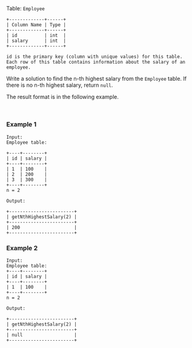 ##

Table: `Employee`

```
+-------------+------+
| Column Name | Type |
+-------------+------+
| id          | int  |
| salary      | int  |
+-------------+------+

id is the primary key (column with unique values) for this table.
Each row of this table contains information about the salary of an employee.
```

Write a solution to find the n-th highest salary from the `Employee` table. If there is no n-th highest salary, return `null`.  
  
The result format is in the following example.

<br>

### Example 1

```
Input: 
Employee table:

+----+--------+
| id | salary |
+----+--------+
| 1  | 100    |
| 2  | 200    |
| 3  | 300    |
+----+--------+
n = 2

Output: 

+------------------------+
| getNthHighestSalary(2) |
+------------------------+
| 200                    |
+------------------------+
```

### Example 2

```
Input: 
Employee table:
+----+--------+
| id | salary |
+----+--------+
| 1  | 100    |
+----+--------+
n = 2

Output: 

+------------------------+
| getNthHighestSalary(2) |
+------------------------+
| null                   |
+------------------------+
```
